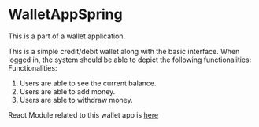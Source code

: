 # WalletAppSpring
 This is a part of a wallet application.
 
 This is a simple credit/debit wallet along with the basic interface. 
 When logged in, the system should be able to depict the following functionalities:
 Functionalities: 
 1. Users are able to see the current balance. 
 2. Users are able to add money. 
 3. Users are able to withdraw money. 
 
React Module related to this wallet app is [here](https://github.com/cecilion-13/WalletApp)
